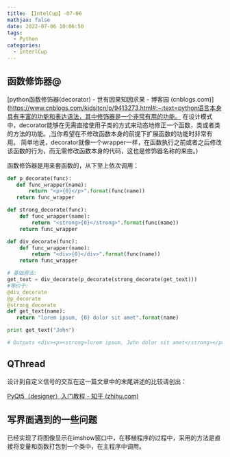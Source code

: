 ```yaml
---
title: 【IntelCup】-07-06
mathjax: false
date: 2022-07-06 10:06:50
tags:
  - Python
categories:
  - InterlCup
---
```


## 函数修饰器@

[python函数修饰器(decorator) - 世有因果知因求果 - 博客园 (cnblogs.com)](https://www.cnblogs.com/kidsitcn/p/9413273.html#:~:text=python语言本身具有丰富的功能和表达语法，其中修饰器是一个非常有用的功能。 在设计模式中，decorator能够在无需直接使用子类的方式来动态地修正一个函数，类或者类的方法的功能。,当你希望在不修改函数本身的前提下扩展函数的功能时非常有用。 简单地说，decorator就像一个wrapper一样，在函数执行之前或者之后修改该函数的行为，而无需修改函数本身的代码，这也是修饰器名称的来由。)

函数修饰器是用来套函数的，从下至上依次调用：

```python
def p_decorate(func):
   def func_wrapper(name):
       return "<p>{0}</p>".format(func(name))
   return func_wrapper

def strong_decorate(func):
    def func_wrapper(name):
        return "<strong>{0}</strong>".format(func(name))
    return func_wrapper

def div_decorate(func):
    def func_wrapper(name):
        return "<div>{0}</div>".format(func(name))
    return func_wrapper

# 基础用法:
get_text = div_decorate(p_decorate(strong_decorate(get_text)))
#等价于:
@div_decorate
@p_decorate
@strong_decorate
def get_text(name):
   return "lorem ipsum, {0} dolor sit amet".format(name)

print get_text("John")

# Outputs <div><p><strong>lorem ipsum, John dolor sit amet</strong></p></div>
```

## QThread

设计到自定义信号的交互在这一篇文章中的末尾讲述的比较请创出：

[PyQt5（designer）入门教程 - 知乎 (zhihu.com)](https://zhuanlan.zhihu.com/p/269273821)

## 写界面遇到的一些问题

已经实现了将图像显示在imshow窗口中，在移植程序的过程中，采用的方法是直接将变量和函数打包到一个类中，在主程序中调用。

